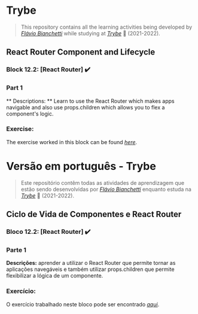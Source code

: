 # Trybe

> This repository contains all the learning activities being developed by _[Flávio Bianchetti](https://www.linkedin.com/in/flaviobianchetti/)_ while studying at _[Trybe](https://www.betrybe.com/)_ :rocket: (2021-2022).

## React Router Component and Lifecycle


### Block 12.2: [React Router] :heavy_check_mark:

### Part 1

** Descriptions: ** Learn to use the React Router which makes apps navigable and also use props.children which allows you to flex a component's logic.

### Exercise:

The exercise worked in this block can be found _[here](https://github.com/tryber/exercise-pokedex-router)_.

# Versão em português - Trybe

> Este repositório contêm todas as atividades de aprendizagem que estão sendo desenvolvidas por  _[Flávio Bianchetti](https://www.linkedin.com/in/flaviobianchetti/)_ enquanto estuda na _[Trybe](https://www.betrybe.com/)_ :rocket: (2021-2022).

## Ciclo de Vida de Componentes e React Router


### Bloco 12.2: [React Router] :heavy_check_mark:

### Parte 1

**Descrições:** aprender a utilizar o React Router que permite tornar as aplicações navegáveis e também utilizar props.children que permite flexibilizar a lógica de um componente.

### Exercício:

O exercício trabalhado neste bloco pode ser encontrado _[aqui](https://github.com/tryber/exercise-pokedex-router)_.